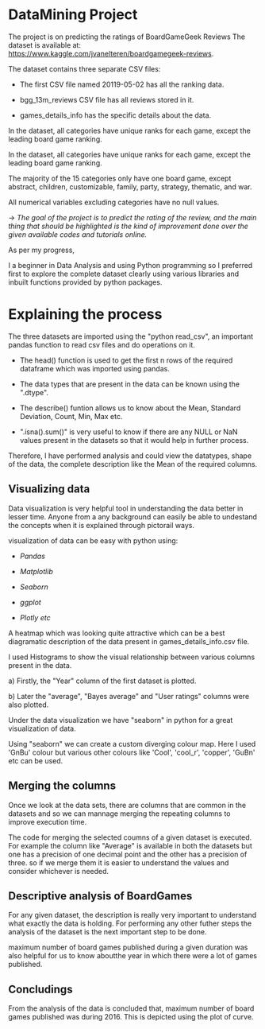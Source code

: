 # DataMining Project
The project is on predicting the ratings of BoardGameGeek Reviews
The dataset is available at: https://www.kaggle.com/jvanelteren/boardgamegeek-reviews.

The dataset contains three separate CSV files:

* The first CSV file named 20119-05-02 has all the ranking data.

* bgg_13m_reviews CSV file has all reviews stored in it.

* games_details_info has the specific details about the data. 

In the dataset, all categories have unique ranks for each game, except the leading board game ranking.

In the dataset, all categories have unique ranks for each game, except the leading board game ranking.

The majority of the 15 categories only have one board game, except abstract, children, customizable, family, party, strategy, thematic, and war.

All numerical variables excluding categories have no null values.


-> *The goal of the project is to predict the rating of the review, and the main thing that should be highlighted is the kind of improvement done over the given available codes and tutorials online.*

As per my progress, 

I a beginner in Data Analysis and using Python programming so I preferred first to explore the complete dataset clearly using various libraries and inbuilt functions provided by python packages.

# Explaining the process

 The three datasets are imported using the "python read_csv", an important pandas function to read csv files and do operations on it.

  * The head() function is used to get the first n rows of the required dataframe which was imported using pandas.

  * The data types that are present in the data can be known using the ".dtype".
  
  * The describe() funtion allows us to know about the Mean, Standard Deviation, Count, Min, Max etc.
  
  * ".isna().sum()" is very useful to know if there are any NULL or NaN values present in the datasets so that it would help in further process.
  
Therefore, I have performed analysis and could view the datatypes, shape of the data, the complete description like the Mean of the required columns.  

## Visualizing data

Data visualization is very helpful tool in understanding the data better in lesser time. Anyone from a any background can easily be able to undestand the concepts when it is explained through pictorail ways.

visualization of data can be easy with python using:

  * *Pandas* 
  
  * *Matplotlib*
  
  * *Seaborn*
  
  * *ggplot*
  
  * *Plotly etc*

A heatmap which was looking quite attractive which can be a best diagramatic description of the data present in games_details_info.csv file.  
  
I used Histograms to show the visual relationship between various columns present in the data.

 a) Firstly, the "Year" column of the first dataset is plotted.

 b) Later the "average", "Bayes average" and "User ratings" columns were also plotted.

Under the data visualization we have "seaborn" in python for a great visualization of data.

Using "seaborn" we can create a custom diverging colour map. Here I used 'GnBu' colour but various other colours like 'Cool', 'cool_r', 'copper', 'GuBn' etc can be used.

## Merging the columns
Once we look at the data sets, there are columns that are common in the datasets and so we can mannage merging the repeating columns to improve execution time.

The code for merging the selected coumns of a given dataset is executed. For example the column like "Average" is available in both the datasets but one has a precision of one decimal point and the other has a precision of three. so if we merge them it is easier to understand the values and consider whichever is needed.

## Descriptive analysis of BoardGames

For any given dataset, the description is really very important to understand what exactly the data is holding. For performing any other futher steps the analysis of the dataset is the next important step to be done.

 maximum number of board games published during a given duration was also helpful for us to know aboutthe year in which there were a lot of games published.

## Concludings
From the analysis of the data is concluded that, maximum number of board games published was during 2016. This is depicted using the plot of curve. 

